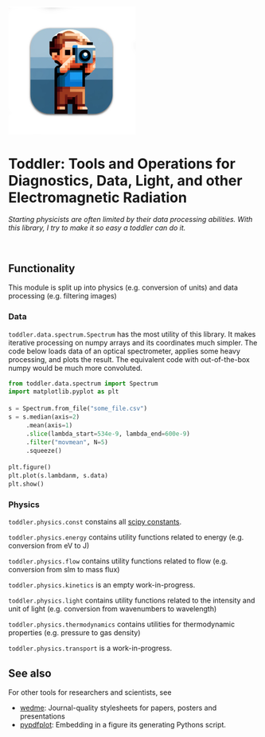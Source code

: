 <img src="https://github.com/mruijzendaal/toddler/blob/main/assets/hero_512x512.png?raw=true" width="256">


# Toddler: Tools and Operations for Diagnostics, Data, Light, and other Electromagnetic Radiation
_Starting physicists are often limited by their data processing abilities. 
With this library,  I try to make it so easy a toddler can do it._

<br />

## Functionality
This module is split up into physics (e.g. conversion of units) and data processing (e.g. filtering images)


### Data
`toddler.data.spectrum.Spectrum` has the most utility of this library. It makes iterative processing on numpy arrays and its coordinates much simpler. The code below loads data of an optical spectrometer, applies some heavy processing, and plots the result. The equivalent code with out-of-the-box numpy would be much more convoluted.

```python
from toddler.data.spectrum import Spectrum
import matplotlib.pyplot as plt 

s = Spectrum.from_file("some_file.csv")
s = s.median(axis=2)
     .mean(axis=1)
     .slice(lambda_start=534e-9, lambda_end=600e-9)
     .filter("movmean", N=5)
     .squeeze()

plt.figure()
plt.plot(s.lambdanm, s.data)
plt.show()
```

### Physics
`toddler.physics.const` constains all [scipy constants](https://docs.scipy.org/doc/scipy/reference/constants.html). 

`toddler.physics.energy` contains utility functions related to energy (e.g. conversion from eV to J)

`toddler.physics.flow` contains utility functions related to flow (e.g. conversion from slm to mass flux)

`toddler.physics.kinetics` is an empty work-in-progress.

`toddler.physics.light` contains utility functions related to the intensity and unit of light (e.g. conversion from wavenumbers to wavelength)

`toddler.physics.thermodynamics` contains utilities for thermodynamic properties (e.g. pressure to gas density)

`toddler.physics.transport` is a work-in-progress.


## See also
For other tools for researchers and scientists, see
- [wedme](https://github.com/mruijzendaal/wedme-plots): Journal-quality stylesheets for papers, posters and presentations
- [pypdfplot](https://github.com/dcmvdbekerom/pypdfplot): Embedding in a figure its generating Pythons script.